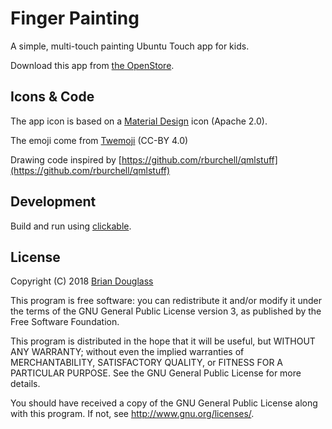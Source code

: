 # Finger Painting

A simple, multi-touch painting Ubuntu Touch app for kids.

Download this app from [the OpenStore](https://open-store.io/app/finger-painting.bhdouglass).

## Icons & Code

The app icon is based on a [Material Design](https://material.io/tools/icons/) icon (Apache 2.0).

The emoji come from [Twemoji](https://twemoji.twitter.com/) (CC-BY 4.0)

Drawing code inspired by [https://github.com/rburchell/qmlstuff](https://github.com/rburchell/qmlstuff)

## Development

Build and run using [clickable](http://clickable.bhdouglass.com).

## License

Copyright (C) 2018 [Brian Douglass](http://bhdouglass.com/)

This program is free software: you can redistribute it and/or modify it under the terms of the GNU General Public License version 3, as published
by the Free Software Foundation.

This program is distributed in the hope that it will be useful, but WITHOUT ANY WARRANTY; without even the implied warranties of MERCHANTABILITY, SATISFACTORY QUALITY, or FITNESS FOR A PARTICULAR PURPOSE.  See the GNU General Public License for more details.

You should have received a copy of the GNU General Public License along with this program.  If not, see <http://www.gnu.org/licenses/>.
